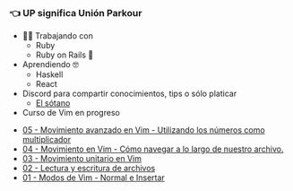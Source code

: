 ### :point_left: UP significa Unión Parkour

* :woman_technologist: Trabajando con
  * Ruby
  * Ruby on Rails :steam_locomotive:
* Aprendiendo :nerd_face:
  * Haskell
  * React
* Discord para compartir conocimientos, tips o sólo platicar
  * [El sótano](https://discord.gg/tCFxmCF)
* Curso de Vim en progreso
<!-- YOUTUBE:START -->
- [05 - Movimiento avanzado en Vim - Utilizando los números como multiplicador](https://www.youtube.com/watch?v=KbUpy56GqM4)
- [04 - Movimiento en Vim - Cómo navegar a lo largo de nuestro archivo.](https://www.youtube.com/watch?v=sICHhjkMsWs)
- [03 - Movimiento unitario en Vim](https://www.youtube.com/watch?v=2rgYHa_sOGI)
- [02 - Lectura y escritura de archivos](https://www.youtube.com/watch?v=mheqJ3YTPCo)
- [01 - Modos de Vim - Normal e Insertar](https://www.youtube.com/watch?v=EBdk88MVR6A)
<!-- YOUTUBE:END -->
